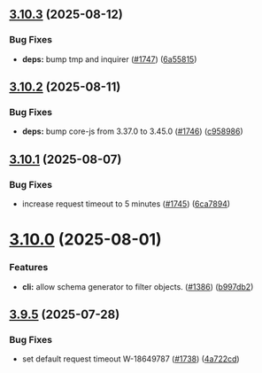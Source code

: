 ## [3.10.3](https://github.com/jsforce/jsforce/compare/3.10.2...3.10.3) (2025-08-12)


### Bug Fixes

* **deps:** bump tmp and inquirer ([#1747](https://github.com/jsforce/jsforce/issues/1747)) ([6a55815](https://github.com/jsforce/jsforce/commit/6a5581515cc6cdfe68d02fba9d7915dd6496f4c2))



## [3.10.2](https://github.com/jsforce/jsforce/compare/3.10.1...3.10.2) (2025-08-11)


### Bug Fixes

* **deps:** bump core-js from 3.37.0 to 3.45.0 ([#1746](https://github.com/jsforce/jsforce/issues/1746)) ([c958986](https://github.com/jsforce/jsforce/commit/c9589866ee6fffd3fc634afa04ad3f43c3386ac3))



## [3.10.1](https://github.com/jsforce/jsforce/compare/3.10.0...3.10.1) (2025-08-07)


### Bug Fixes

* increase request timeout to 5 minutes ([#1745](https://github.com/jsforce/jsforce/issues/1745)) ([6ca7894](https://github.com/jsforce/jsforce/commit/6ca78941670a6b36d2c9d26758e8fd8fe9f90cc6))



# [3.10.0](https://github.com/jsforce/jsforce/compare/3.9.5...3.10.0) (2025-08-01)


### Features

* **cli:** allow schema generator to filter objects. ([#1386](https://github.com/jsforce/jsforce/issues/1386)) ([b997db2](https://github.com/jsforce/jsforce/commit/b997db2da879e61f13ac41e904af37d67e6fa20a))



## [3.9.5](https://github.com/jsforce/jsforce/compare/3.9.4...3.9.5) (2025-07-28)


### Bug Fixes

* set default request timeout W-18649787 ([#1738](https://github.com/jsforce/jsforce/issues/1738)) ([4a722cd](https://github.com/jsforce/jsforce/commit/4a722cdd455f0dee68c30e893c146ee3ceefb15e))



